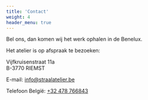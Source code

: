 ```yaml
---
title: 'Contact'
weight: 4
header_menu: true
---
```


Bel ons, dan komen wij het werk ophalen in de Benelux.

Het atelier is op afspraak te bezoeken:

Vijfkruisenstraat 11a  
B-3770 RIEMST

E-mail: [info@straalatelier.be](mailto:info@straalatelier.be)

Telefoon België: [+32 478 766843](tel:+32478766843)
